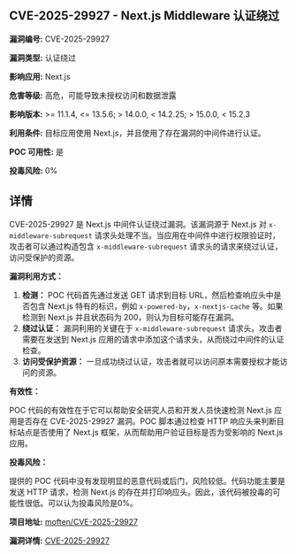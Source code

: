 ## CVE-2025-29927 - Next.js Middleware 认证绕过

**漏洞编号:** CVE-2025-29927

**漏洞类型:** 认证绕过

**影响应用:** Next.js

**危害等级:** 高危，可能导致未授权访问和数据泄露

**影响版本:** >= 11.1.4, <= 13.5.6; > 14.0.0, < 14.2.25; > 15.0.0, < 15.2.3

**利用条件:** 目标应用使用 Next.js，并且使用了存在漏洞的中间件进行认证。

**POC 可用性:** 是

**投毒风险:** 0%

## 详情

CVE-2025-29927 是 Next.js 中间件认证绕过漏洞。该漏洞源于 Next.js 对 `x-middleware-subrequest` 请求头处理不当。当应用在中间件中进行权限验证时，攻击者可以通过构造包含 `x-middleware-subrequest` 请求头的请求来绕过认证，访问受保护的资源。

**漏洞利用方式：**

1.  **检测：** POC 代码首先通过发送 GET 请求到目标 URL，然后检查响应头中是否包含 Next.js 特有的标识，例如 `x-powered-by`，`x-nextjs-cache` 等。如果检测到 Next.js 并且状态码为 200，则认为目标可能存在漏洞。
2.  **绕过认证：** 漏洞利用的关键在于 `x-middleware-subrequest` 请求头。攻击者需要在发送到 Next.js 应用的请求中添加这个请求头，从而绕过中间件的认证检查。
3.  **访问受保护资源：** 一旦成功绕过认证，攻击者就可以访问原本需要授权才能访问的资源。

**有效性：**

POC 代码的有效性在于它可以帮助安全研究人员和开发人员快速检测 Next.js 应用是否存在 CVE-2025-29927 漏洞。POC 脚本通过检查 HTTP 响应头来判断目标站点是否使用了 Next.js 框架，从而帮助用户验证目标是否为受影响的 Next.js 应用。

**投毒风险：**

提供的 POC 代码中没有发现明显的恶意代码或后门，风险较低。代码功能主要是发送 HTTP 请求，检测 Next.js 的存在并打印响应头。因此，该代码被投毒的可能性很低。可以认为投毒风险是0%。

**项目地址:** [moften/CVE-2025-29927](https://github.com/moften/CVE-2025-29927)

**漏洞详情:** [CVE-2025-29927](https://nvd.nist.gov/vuln/detail/CVE-2025-29927)